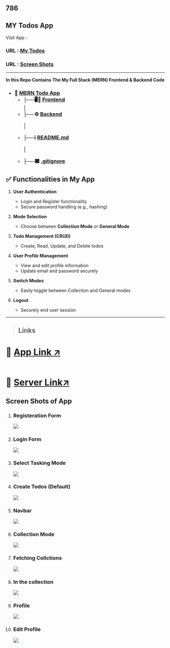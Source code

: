 ## 786

## MY Todos App
Visit App : 
<h3>URL : <u><a href="https://todo-henna-psi.vercel.app/" >My Todos</a></u></h3>
<h3>URL : <u><a href="#screenshots" >Screen Shots</a></u></h3>

<hr/>

<b> In this Repo Contains The My Full Stack (MERN) Frontend & Backend Code</b>

 <h3>

<ul>
<li>
📁 <a href="https://github.com/dm-thedeveloper/mern-todoapp" >MERN Todo App</a>
<ul>
<li> ├──🖥️📱 <a href="https://github.com/dm-thedeveloper/mern-todoapp/tree/main/Frontend" >Frontend</a> </li>
│
<li>├──⚙️ <a href="https://github.com/dm-thedeveloper/mern-todoapp/tree/main/Backend" >Backend</a> </li>

│
<li>├──ℹ️ <a href="https://github.com/dm-thedeveloper/mern-todoapp/blob/main/README.md" >README.md</a> </li>


│
<li>├──🟥 <a href="https://github.com/dm-thedeveloper/mern-todoapp/blob/main/.gitignore" >.gitignore</a> </li>
</ul>
</li>
</ul>
</h3>


## ✅ Functionalities in My App

1. **User Authentication**
   - Login and Register functionality
   - Secure password handling (e.g., hashing)
   
2. **Mode Selection**
   - Choose between **Collection Mode** or **General Mode**

3. **Todo Management (CRUD)**
   - Create, Read, Update, and Delete todos

4. **User Profile Management**
   - View and edit profile information
   - Update email and password securely

5. **Switch Modes**
   - Easily toggle between Collection and General modes

6. **Logout**
   - Securely end user session




<hr>

> ## Links

<h1>
🔗 <a href="https://todo-henna-psi.vercel.app">App Link ↗️ </a>
<br>
<br>

🔗 <a href="https://todo-server-six-ashen.vercel.app/">Server Link↗️ </a>
</h1>


<section id="screenshots" >
<h1>Screen Shots of App</h1>


<ol>

<li>
<h3>Registeration Form</h3>
<img src="https://res.cloudinary.com/dwvr054ck/image/upload/v1748245111/Screenshot_22_n4seuu.png" />

</li>

<li>
<h3>Login  Form</h3>
<img src="https://res.cloudinary.com/dwvr054ck/image/upload/v1748245150/Screenshot_23_in8nol.png" />
</li>



<li>
<h3>Select Tasking Mode</h3>
<img src="https://res.cloudinary.com/dwvr054ck/image/upload/v1748245151/Screenshot_24_gnvmo9.png" />
</li>


<li>
<h3>Create Todos (Default)</h3>
<img src="https://res.cloudinary.com/dwvr054ck/image/upload/v1748245151/Screenshot_25_ttlnlr.png" />
</li>



<li>
<h3>Navbar</h3>
<img src="https://res.cloudinary.com/dwvr054ck/image/upload/v1748245151/Screenshot_26_akpmvx.png" />
</li>


<li>
<h3>Collection Mode</h3>
<img src="https://res.cloudinary.com/dwvr054ck/image/upload/v1748245152/Screenshot_31_acipsg.png" />
</li>


<li>
<h3>Fetching Collctions</h3>
<img src="https://res.cloudinary.com/dwvr054ck/image/upload/v1748245151/Screenshot_30_g2r5g8.png" />
</li>


<li>
<h3>In the collection</h3>
<img src="https://res.cloudinary.com/dwvr054ck/image/upload/v1748245595/Screenshot_33_czuwve.png" />
</li>


<li>
<h3>Profile</h3>
<img src="https://res.cloudinary.com/dwvr054ck/image/upload/v1748245595/Screenshot_32_whysv9.png" />
</li>



<li>
<h3>Edit Profile</h3>
<img src="https://res.cloudinary.com/dwvr054ck/image/upload/v1748245152/Screenshot_29_izxqs7.png" />
</li>




</ol>




</section>